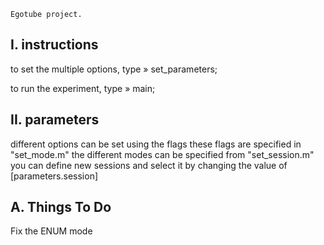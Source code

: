
    Egotube project.



I. instructions
---------------

to set the multiple options, type
» set_parameters;

to run the experiment, type
» main;



II. parameters
--------------

different options can be set using the flags
these flags are specified in "set_mode.m"
the different modes can be specified from "set_session.m"
you can define new sessions and select it by changing the value of [parameters.session]



A. Things To Do
---------------

Fix the ENUM mode
